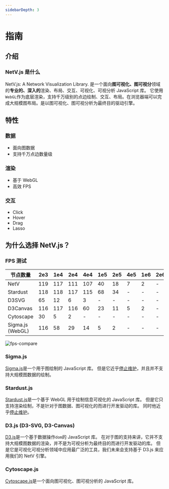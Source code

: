 ```yaml
---
sidebarDepth: 3
---
```

# 指南

## 介绍

### NetV.js 是什么

NetV.js: A Network Visualization Library.
是一个面向**图可视化、图可视分**领域的**专业的、深入的**渲染、布局、交互、可视化、可视分析 JavaScript 库。
它使用`WebGL`作为底层渲染，支持千万级别的点边绘制、交互、布局。在浏览器端可以完成大规模图布局。是以图可视化、图可视分析为最终目的驱动引擎。

## 特性

### 数据

-   面向图数据
-   支持千万点边数量级

### 渲染

-   基于 WebGL
-   高效 FPS

### 交互

-   Click
-   Hover
-   Drag
-   Lasso

<!-- ### 布局

-   多种图布局支持
-   服务器端计算 -->

<!-- ### 可视化

-   可视化组件

### 可视分析

-   可视分析套件 -->

## 为什么选择 NetV.js？

### FPS 测试

| 节点数量 | 2e3 | 1e4 | 2e4 | 4e4 | 1e5 | 2e5 | 4e5 | 1e6 | 2e6 |
| --- | --- | --- | --- | --- | --- | --- | --- | --- | --- |
NetV |	119 |	117 |	111 |	107 |	40 |	18 |	7 |	2 | -
Stardust |	118	| 118 |	117 |	115 |	68 |	34 | - | - | -		
D3SVG |	65 |	12 |	6 |	3 | - | - | -	| - | -
D3Canvas |	116 |	117 |	116 |	60 |	23 |	11 |	5 |	2 | -
Cytoscape |	30 |	5 |	2			| - | - | -	| - | -	| -
Sigma.js (WebGL) |	116 |	58 |	29 |	14 |	5 |	2 | - | - | -


<img :src="$withBase('/fps-compare-white.png')" alt="fps-compare">

<!-- <img :src="$withBase('/fps-table-zh.jpg')" alt="fps-table-zh"> -->
<!-- <img :src="$withBase('/fps-line.jpg')" alt="fps-line"> -->

### Sigma.js

[Sigma.js](http://sigmajs.org/)是一个用于图绘制的 JavaScript 库。
但是它近乎[停止维护](https://github.com/jacomyal/sigma.js/releases/)，并且并不支持大规模图数据的绘制。

### Stardust.js

[Stardust.js](https://stardustjs.github.io/)是一个基于 WebGL 用于绘制信息可视化的 JavaScript 库。
但是它只支持渲染绘制，不是针对于图数据、图可视化的而进行开发驱动的库。
同时他近乎[停止维护](https://github.com/stardustjs/)。

### D3.js (D3-SVG, D3-Canvas)

[D3.js](https://d3js.org/)是一个基于数据操作`dom`的 JavaScript 库。
在对于图的支持来讲，它并不支持大规模图数据的渲染，并不是为可视分析为最终目的而进行开发驱动的库。
但是它是可视化可视分析领域中应用最广泛的工具，我们未来会支持基于 D3.js 来应用我们的 NetV 引擎。

### Cytoscape.js

[Cytoscape.js](https://js.cytoscape.org/)是一个面向图可视化、图可视分析的 JavaScript 库。
